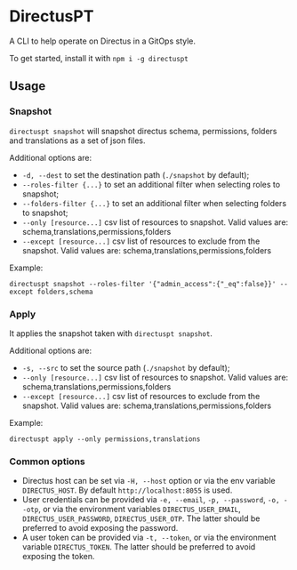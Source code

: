 # DirectusPT

A CLI to help operate on Directus in a GitOps style.

To get started, install it with `npm i -g directuspt`

## Usage

### Snapshot

`directuspt snapshot` will snapshot directus schema, permissions, folders and translations as a set of json files.

Additional options are:

- `-d, --dest` to set the destination path (`./snapshot` by default);
- `--roles-filter {...}` to set an additional filter when selecting roles to snapshot;
- `--folders-filter {...}` to set an additional filter when selecting folders to snapshot;
- `--only [resource...]` csv list of resources to snapshot. Valid values are: schema,translations,permissions,folders
- `--except [resource...]` csv list of resources to exclude from the snapshot. Valid values are: schema,translations,permissions,folders

Example:

```
directuspt snapshot --roles-filter '{"admin_access":{"_eq":false}}' --except folders,schema
```

### Apply

It applies the snapshot taken with `directuspt snapshot`.

Additional options are:

- `-s, --src` to set the source path (`./snapshot` by default);
- `--only [resource...]` csv list of resources to snapshot. Valid values are: schema,translations,permissions,folders
- `--except [resource...]` csv list of resources to exclude from the snapshot. Valid values are: schema,translations,permissions,folders

Example:

```
directuspt apply --only permissions,translations
```

### Common options

- Directus host can be set via `-H, --host` option or via the env variable `DIRECTUS_HOST`. By default `http://localhost:8055` is used.
- User credentials can be provided via `-e, --email`, `-p, --password`, `-o, --otp`, or via the environment variables `DIRECTUS_USER_EMAIL`, `DIRECTUS_USER_PASSWORD`, `DIRECTUS_USER_OTP`. The latter should be preferred to avoid exposing the password.
- A user token can be provided via `-t, --token`, or via the environment variable `DIRECTUS_TOKEN`. The latter should be preferred to avoid exposing the token.



